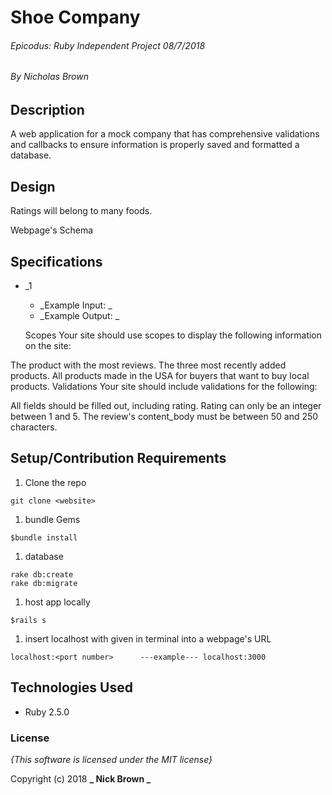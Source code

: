 # Shoe Company

###### Epicodus: Ruby Independent Project 08/7/2018
###### By Nicholas Brown

## Description

 A web application for a mock company that has comprehensive validations and callbacks to ensure information is properly saved and formatted a database.

## Design

Ratings will belong to many foods.

Webpage's Schema

## Specifications
* _1
  - _Example Input: _  
  - _Example Output: _

  Scopes
Your site should use scopes to display the following information on the site:

The product with the most reviews.
The three most recently added products.
All products made in the USA for buyers that want to buy local products.
Validations
Your site should include validations for the following:

All fields should be filled out, including rating.
Rating can only be an integer between 1 and 5.
The review's content_body must be between 50 and 250 characters.


## Setup/Contribution Requirements

1. Clone the repo
```
git clone <website>
```
1. bundle Gems
```
$bundle install
```
1. database
```
rake db:create
rake db:migrate
```
1. host app locally
```
$rails s
```
1. insert localhost with <port number> given in terminal into a webpage's URL
```
localhost:<port number>      ---example--- localhost:3000
```

## Technologies Used

* Ruby 2.5.0

### License

*{This software is licensed under the MIT license}*

Copyright (c) 2018 **_  Nick Brown  _**
